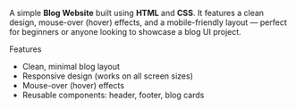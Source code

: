 A simple  **Blog Website** built using **HTML** and **CSS**. It features a clean design, mouse-over (hover) effects, 
and a mobile-friendly layout — perfect for beginners or anyone looking to showcase a blog UI project.

Features

- Clean, minimal blog layout
- Responsive design (works on all screen sizes)
- Mouse-over (hover) effects
- Reusable components: header, footer, blog cards

